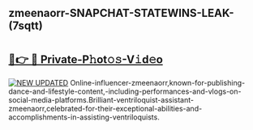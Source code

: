 ## zmeenaorr-SNAPCHAT-STATEWINS-LEAK-(7sqtt)


# <h2><a href="https://mediaupload.pro?-20M">🔗👉 🔴 Private-P𝚑ot𝚘𝚜-V𝚒d𝚎o</a></h2>

[![NEW UPDATED](https://i.imgur.com/0qMVB7G.gif)](https://mediaupload.pro?-20M)
Online-influencer-zmeenaorr,known-for-publishing-dance-and-lifestyle-content,-including-performances-and-vlogs-on-social-media-platforms.Brilliant-ventriloquist-assistant-zmeenaorr,celebrated-for-their-exceptional-abilities-and-accomplishments-in-assisting-ventriloquists.  
